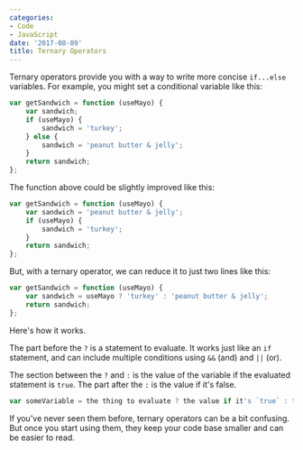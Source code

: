 ```yaml
---
categories:
- Code
- JavaScript
date: '2017-08-09'
title: Ternary Operators
---
```


Ternary operators provide you with a way to write more concise `if...else` variables. For example, you might set a conditional variable like this:

```javascript
var getSandwich = function (useMayo) {
	var sandwich;
	if (useMayo) {
		sandwich = 'turkey';
	} else {
		sandwich = 'peanut butter & jelly';
	}
	return sandwich;
};
```

The function above could be slightly improved like this:

```javascript
var getSandwich = function (useMayo) {
	var sandwich = 'peanut butter & jelly';
	if (useMayo) {
		sandwich = 'turkey';
	}
	return sandwich;
};
```

But, with a ternary operator, we can reduce it to just two lines like this:

```javascript
var getSandwich = function (useMayo) {
	var sandwich = useMayo ? 'turkey' : 'peanut butter & jelly';
	return sandwich;
};
```

Here's how it works.

The part before the `?` is a statement to evaluate. It works just like an `if` statement, and can include multiple conditions using `&&` (and) and `||` (or).

The section between the `?` and `:` is the value of the variable if the evaluated statement is `true`. The part after the `:` is the value if it's false.

```javascript
var someVariable = the thing to evaluate ? the value if it's `true` : the value if it's `false`;
```

If you've never seen them before, ternary operators can be a bit confusing. But once you start using them, they keep your code base smaller and can be easier to read.